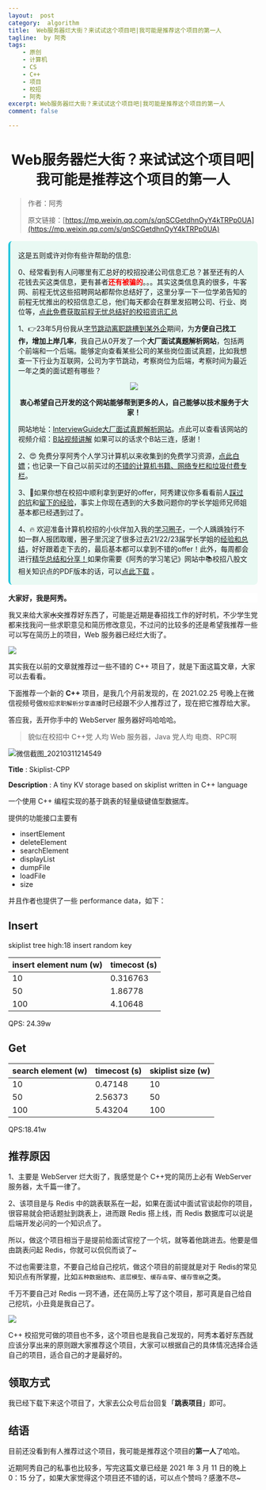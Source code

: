 ```yaml
---
layout:  post
category:  algorithm
title:  Web服务器烂大街？来试试这个项目吧|我可能是推荐这个项目的第一人
tagline:  by 阿秀
tags:
    - 原创
    - 计算机
    - CS
    - C++
    - 项目
    - 校招
    - 阿秀
excerpt: Web服务器烂大街？来试试这个项目吧|我可能是推荐这个项目的第一人
comment: false

---
```



<h1 align="center">Web服务器烂大街？来试试这个项目吧|我可能是推荐这个项目的第一人</h1>

> 作者：阿秀
>
> 原文链接：[https://mp.weixin.qq.com/s/qnSCGetdhnOyY4kTRPp0UA](https://mp.weixin.qq.com/s/qnSCGetdhnOyY4kTRPp0UA)

<div style="border-color: #24C6DC;
            background-color: #e9f9f3;         
            margin: 1rem 0;
        padding: .25rem 1rem;
        border-left-width: .3rem;
        border-left-style: solid;
        border-radius: .5rem;
        color: inherit;">
  <p>这是五则或许对你有些许帮助的信息:</p>
<p>0、经常看到有人问哪里有汇总好的校招投递公司信息汇总？甚至还有的人花钱去买这类信息，更有甚者<span style="font-weight:bold;color:red">还有被骗的</span>。。。其实这类信息真的很多，牛客网、前程无忧这些招聘网站都帮你总结好了，这里分享一下一位学弟告知的前程无忧推出的校招信息汇总，他们每天都会在群里发招聘公司、行业、岗位等，<a href="https://mp.weixin.qq.com/s/XVrkXg5P0Z7rWhDAWkJDWA" target="_blank">点此免费获取前程无忧总结好的校招资讯汇总</a></p>  <p>1、👉23年5月份我从<a style="text-decoration: underline" href="https://mp.weixin.qq.com/s/zKItpGwIkHKK4g2aOlL2rA" target="_blank">字节跳动离职跳槽到某外企</a>期间，为<span style="font-weight:bold">方便自己找工作，增加上岸几率</span>，我自己从0开发了一个<span style="font-weight:bold">大厂面试真题解析网站</span>，包括两个前端和一个后端。能够定向查看某些公司的某些岗位面试真题，比如我想查一下行业为互联网，公司为字节跳动，考察岗位为后端，考察时间为最近一年之类的面试题有哪些？
<div align="center">
  <a  style="text-decoration: underline" href="https://top.interviewguide.cn/" target="_blank">  <img src="http://oss.interviewguide.cn/img/202308091638172.png" style="zoom:100%;" /></a>
<p style="font-weight:bold">衷心希望自己开发的这个网站能够帮到更多的人，自己能够以技术服务于大家！</p>
</div>网站地址：<a style="text-decoration: underline" href="https://top.interviewguide.cn/" target="_blank">InterviewGuide大厂面试真题解析网站</a>。点此可以查看该网站的视频介绍：<a style="text-decoration: underline" href="https://www.bilibili.com/video/BV1f94y1C7BL" target="_blank">B站视频讲解</a>   如果可以的话求个B站三连，感谢！
  </p> 
  <p>2、😍
    免费分享阿秀个人学习计算机以来收集到的免费学习资源，<a style="text-decoration: underline" href="/notes/07-resources/01-free/01-introduce.html" target="_blank">点此白嫖</a>；也记录一下自己以前买过的<a style="text-decoration: underline" href="/notes/07-resources/02-precious.html" target="_blank">不错的计算机书籍、网络专栏和垃圾付费专栏</a>。
  </p>
  <p>3、🚀如果你想在校招中顺利拿到更好的offer，阿秀建议你多看看前人<a style="text-decoration: underline" href="https://www.yuque.com/tuobaaxiu/httmmc/npg1k81zeq4wfpyz" target="_blank">踩过的坑</a>和<a style="text-decoration: underline"  target="_blank" href="https://www.yuque.com/tuobaaxiu/httmmc/gge9ppd0mbu2d3dp">留下的经验</a>，事实上你现在遇到的大多数问题你的学长学姐师兄师姐基本都已经遇到过了。
  </p>
  <p>4、🔥 欢迎准备计算机校招的小伙伴加入我的<a  style="text-decoration: underline" href="https://www.yuque.com/tuobaaxiu/httmmc/xg0otqvc17wfx4u9" target="_blank">学习圈子</a>，一个人踽踽独行不如一群人报团取暖，圈子里沉淀了很多过去21/22/23届学长学姐的<a  style="text-decoration: underline" href="https://www.yuque.com/tuobaaxiu/httmmc/gge9ppd0mbu2d3dp" target="_blank">经验和总结</a>，好好跟着走下去的，最后基本都可以拿到不错的offer！此外，每周都会进行<a  style="text-decoration: underline" href="https://www.yuque.com/tuobaaxiu/httmmc/npg1k81zeq4wfpyz" target="_blank">精华总结和分享！</a>如果你需要《阿秀的学习笔记》网站中📚︎校招八股文相关知识点的PDF版本的话，可以<a style="text-decoration: underline" href="https://www.yuque.com/tuobaaxiu/httmmc/qs0yn66apvkzw0ps" target="_blank">点此下载</a> 。</p>   </div>

<div>
    <p style="background-color: #FFFFFF;font-weight: bold;"  >大家好，我是阿秀。</p>
</div>

我又来给大家~~水文~~推荐好东西了，可能是近期是春招找工作的好时机，不少学生党都来找我问一些求职意见和简历修改意见，不过问的比较多的还是希望我推荐一些可以写在简历上的项目，Web 服务器已经烂大街了。

![](http://oss.interviewguide.cn/img/202205121412372.png)

其实我在以前的文章就推荐过一些不错的 C++ 项目了，就是下面这篇文章，大家可以去看看。

下面推荐一个新的 **C++** 项目，是我几个月前发现的，在 2021.02.25 号晚上在微信视频号做`校招求职解析分享直播`时已经跟不少人推荐过了，现在把它推荐给大家。

答应我，丢开你手中的 WebServer 服务器好吗哈哈哈。

>貌似在校招中 C++党 人均 Web 服务器，Java 党人均 电商、RPC啊

![微信截图_20210311214549](http://oss.interviewguide.cn/img/202205121412858.png)

**Title** : Skiplist-CPP

**Description** : A tiny KV storage based on skiplist written in C++ language

一个使用 C++ 编程实现的基于跳表的轻量级键值型数据库。

提供的功能接口主要有

* insertElement
* deleteElement 
* searchElement
* displayList
* dumpFile 
* loadFile
* size

并且作者也提供了一些 performance data，如下：

## Insert

skiplist tree high:18
insert random key

| insert element num (w) | timecost (s) |
| ---------------------- | ------------ |
| 10                     | 0.316763     |
| 50                     | 1.86778      |
| 100                    | 4.10648      |

QPS: 24.39w

## Get

| search element (w) | timecost (s) | skiplist size (w) |
| ------------------ | ------------ | ----------------- |
| 10                 | 0.47148      | 10                |
| 50                 | 2.56373      | 50                |
| 100                | 5.43204      | 100               |

QPS:18.41w



## 推荐原因

1、主要是 WebServer 烂大街了，我感觉是个 C++党的简历上必有 WebServer 服务器，太千篇一律了。

2、该项目是与 Redis 中的跳表联系在一起，如果在面试中面试官谈起你的项目，很容易就会把话题扯到跳表上，进而跟 Redis 搭上线，而 Redis 数据库可以说是 后端开发必问的一个知识点了。

所以，做这个项目相当于是提前给面试官挖了一个坑，就等着他跳进去。他要是借由跳表问起 Redis，你就可以侃侃而谈了~

不过也需要注意，不要自己给自己挖坑，做这个项目的前提就是对于 Redis的常见知识点有所掌握，比如`五种数据结构`、`底层模型`、`缓存击穿`、``缓存雪崩``之类。

千万不要自己对 Redis 一窍不通，还在简历上写了这个项目，那可真是自己给自己挖坑，小丑竟是我自己了。

![](http://oss.interviewguide.cn/img/202205121412425.png)



C++ 校招党可做的项目也不多，这个项目也是我自己发现的，阿秀本着好东西就应该分享出来的原则跟大家推荐这个项目，大家可以根据自己的具体情况选择合适自己的项目，适合自己的才是最好的。

## 领取方式

我已经下载下来这个项目了，大家去公众号后台回复「**跳表项目**」即可。 

## 结语

目前还没看到有人推荐过这个项目，我可能是推荐这个项目的**第一人**了哈哈。



近期阿秀自己的私事也比较多，写完这篇文章已经是 2021 年 3 月 11 日的晚上 0：15 分了，如果大家觉得这个项目还不错的话，可以点个赞吗？感激不尽~



























